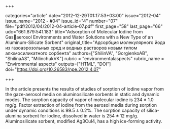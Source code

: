 +++

categories="article"
date="2012-12-29T01:17:53+03:00"
issue="2012-04"
issue_name="2012 - #04"
issue_id="4"
number="07"
file="pdf/2012/04/2012-04-article-07.pdf"
first_page="58"
last_page="66"
udc="661.879:541.183"
title="Adsorption of Molecular Iodine from Gasaerosol Environments and Water Solutions with a New Type of an Aluminum-Silicate Sorbent"
original_title="Адсорбция молекулярного йода из газоаэрозольных сред и водных растворов новым типом алюмосиликатного сорбента"
authors=["ShilinVA", "GorgienkoAB", "ShilinaAS", "MilinchukVK"]
rubric = "environmentalaspects"
rubric_name = "Environmental aspects"
outputs=["HTML", "DOI"]
doi="https://doi.org/10.26583/npe.2012.4.07"

+++

In the article presents the results of studies of sorption of iodine vapor from the gaze-aerosol media on aluminosilicate sorbents in static and dynamic modes. The sorption capacity of vapor of molecular iodine is 234 ± 1.0 mg/g. Factor extraction of iodine from the aerosol media during sorption under dynamic conditions is 99.5 ± 0.2%. The sorption capacity of silica-alumina sorbent for iodine, dissolved in water is 254 ± 12 mg/g. Aluminosilicate sorbent, modified Ag3CuI4, has a high ice-forming activity.